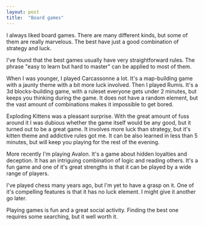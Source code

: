 ```yaml
---
layout: post
title:  "Board games"
---
```


I always liked board games. There are many different kinds, but some of them are really marvelous.
The best have just a good combination of strategy and luck.

I've found that the best games usually have very straightforward rules. The phrase "easy to learn
but hard to master" can be applied to most of them.

When I was younger, I played Carcassonne a lot. It's a map-building game with a jaunty theme with
a bit more luck involved. Then I played Rumis. It's a 3d blocks-building game, with a ruleset
everyone gets under 2 minutes, but keeps you thinking during the game. It does not have a random
element, but the vast amount of combinations makes it impossible to get bored.

Exploding Kittens was a pleasant surprise. With the great amount of fuss around it I was dubious
whether the game itself would be any good, but it turned out to be a great game. It involves more
luck than strategy, but it's kitten theme and addictive rules got me. It can be also learned
in less than 5 minutes, but will keep you playing for the rest of the evening.

More recently I'm playing Avalon. It's a game about hidden loyalties and deception. It has an intriguing
combination of logic and reading others. It's a fun game and one of it's great strengths is that
it can be played by a wide range of players.

I've played chess many years ago, but I'm yet to have a grasp on it. One of it's compelling
features is that it has no luck element. I might give it another go later.

Playing games is fun and a great social activity. Finding the best one requires some searching,
but it well worth it.
